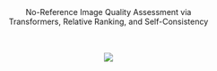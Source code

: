 <div align="center">
  No-Reference Image Quality Assessment via <br /> Transformers, Relative Ranking, and Self-Consistency
</div>

<br />
<br />

 
 
 <p align="center">
  <img src="https://user-images.githubusercontent.com/12434910/128640799-f88f27b7-f766-4309-ba11-929659fc2eb7.png">
</p>
 
